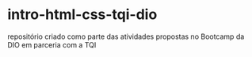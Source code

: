 # intro-html-css-tqi-dio
repositório criado como parte das atividades propostas no Bootcamp da DIO em parceria com a TQI
